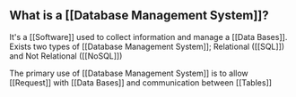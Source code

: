 
## What is a [[Database Management System]]?

It's a [[Software]] used to collect information and manage a [[Data Bases]]. Exists two types of [[Database Management System]]; Relational ([[SQL]]) and Not Relational ([[NoSQL]])

The primary use of [[Database Management System]] is to allow [[Request]] with [[Data Bases]] and communication between [[Tables]]
